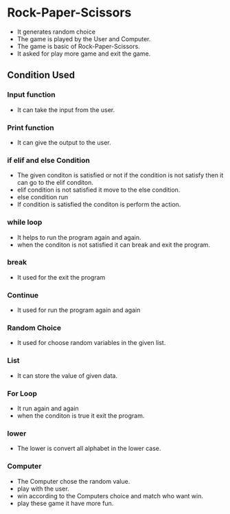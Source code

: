 # Rock-Paper-Scissors
* It generates random choice 
* The game is played by the User and Computer.
* The game is basic of Rock-Paper-Scissors.
* It asked for play more game and exit the game.

## Condition Used 
### Input function
 * It can take the input from the user.
### Print function  
 * It can give  the output to the user.
### if elif and else Condition  
 * The given conditon is satisfied or not if the condition is not satisfy then it can go to the elif conditon.
 * elif condition is not satisfied it move to the else condition.
 * else condition run
 * If condition is satisfied the conditon is perform the action.
### while loop
 * It helps to run the program again and again.
 * when the conditon is not satisfied it can break and exit the program.
### break
 * It used for the exit the program
### Continue
 * It used for run the program again and again
### Random Choice 
 * It used for choose random variables in the given list.
### List 
  * It can store the value of given data.
### For Loop 
   * It run again and again
   * when the conditon is true it exit the program.
### lower 
   * The lower is convert all alphabet in the lower case.
### Computer
   * The Computer chose the random value.
   * play with the user.
   * win according to the Computers choice and match who want win.
   * play these game it have more fun.
     

   

